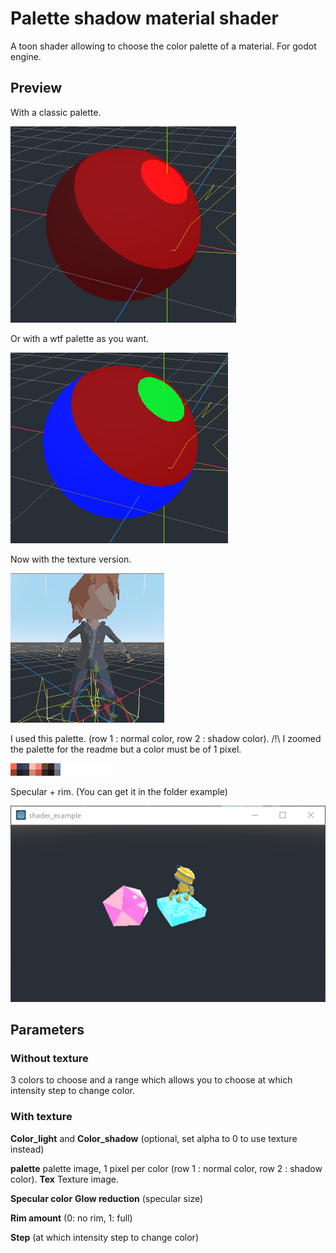 
# Palette shadow material shader
A toon shader allowing to choose the color palette of a material. For godot engine.

## Preview

With a classic palette.

![](https://github.com/deakcor/palette_shadow_material/blob/master/preview.png)

Or with a wtf palette as you want.

![](https://github.com/deakcor/palette_shadow_material/blob/master/preview2.png)

Now with the texture version.

![](https://github.com/deakcor/palette_shadow_material/blob/master/preview3.png)

I used this palette. (row 1 : normal color, row 2 : shadow color). /!\ I zoomed the palette for the readme but a color must be of 1 pixel.

![](https://github.com/deakcor/palette_shadow_material/blob/master/palette.png)

Specular + rim. (You can get it in the folder example)

![](https://github.com/deakcor/palette_shadow_material/blob/master/example/preview.gif)

## Parameters
### Without texture
3 colors to choose and a range which allows you to choose at which intensity step to change color.
### With texture
**Color_light** and **Color_shadow** (optional, set alpha to 0 to use texture instead)

**palette** palette image, 1 pixel per color (row 1 : normal color, row 2 : shadow color).
**Tex** Texture image.

**Specular color**
**Glow reduction** (specular size)

**Rim amount** (0: no rim, 1: full)

**Step** (at which intensity step to change color)
